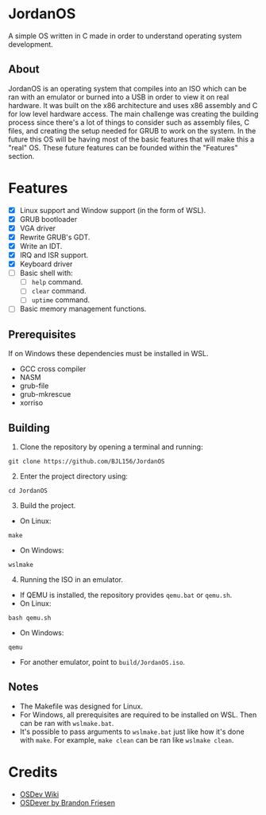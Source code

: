 # JordanOS
A simple OS written in C made in order to understand operating system development.

## About
JordanOS is an operating system that compiles into an ISO which can be ran with an emulator or burned into a USB in order to view it on real hardware. It was built on the x86 architecture and uses x86 assembly and C for low level hardware access. The main challenge was creating the building process since there's a lot of things to consider such as assembly files, C files, and creating the setup needed for GRUB to work on the system. In the future this OS will be having most of the basic features that will make this a "real" OS. These future features can be founded within the "Features" section.

# Features
- [x] Linux support and Window support (in the form of WSL).
- [x] GRUB bootloader
- [x] VGA driver
- [x] Rewrite GRUB's GDT.
- [x] Write an IDT.
- [x] IRQ and ISR support.
- [x] Keyboard driver
- [ ] Basic shell with:
  - [ ] `help` command.
  - [ ] `clear` command.
  - [ ] `uptime` command.
- [ ] Basic memory management functions.
 
## Prerequisites
If on Windows these dependencies must be installed in WSL.
- GCC cross compiler
- NASM
- grub-file
- grub-mkrescue
- xorriso

## Building
1. Clone the repository by opening a terminal and running:
```
git clone https://github.com/BJL156/JordanOS
```
2. Enter the project directory using:
```
cd JordanOS
```
3. Build the project.
- On Linux:
```
make
```
- On Windows:
```
wslmake
```
4. Running the ISO in an emulator.
- If QEMU is installed, the repository provides `qemu.bat` or `qemu.sh`.
- On Linux:
```
bash qemu.sh
```
- On Windows:
```
qemu
```
- For another emulator, point to `build/JordanOS.iso`.

## Notes
- The Makefile was designed for Linux.
- For Windows, all prerequisites are required to be installed on WSL. Then can be ran with `wslmake.bat`.
- It's possible to pass arguments to `wslmake.bat` just like how it's done with `make`. For example, `make clean` can be ran like `wslmake clean`.

# Credits
- [OSDev Wiki](https://wiki.osdev.org/Expanded_Main_Page)
- [OSDever by Brandon Friesen](https://www.osdever.net/bkerndev/index.php)
